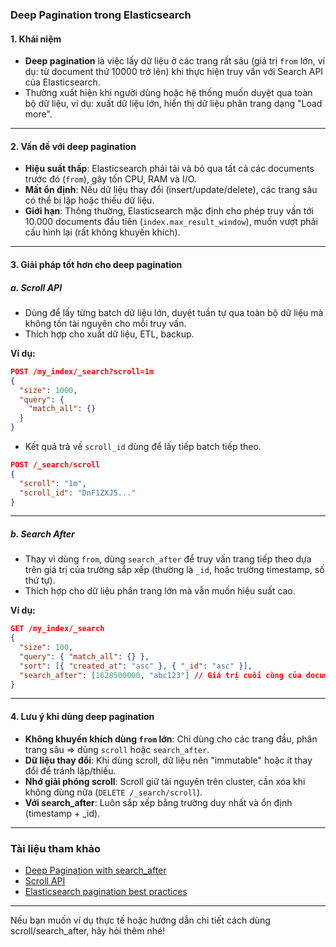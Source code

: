 ### **Deep Pagination trong Elasticsearch**

#### **1. Khái niệm**
- **Deep pagination** là việc lấy dữ liệu ở các trang rất sâu (giá trị `from` lớn, ví dụ: từ document thứ 10000 trở lên) khi thực hiện truy vấn với Search API của Elasticsearch.
- Thường xuất hiện khi người dùng hoặc hệ thống muốn duyệt qua toàn bộ dữ liệu, ví dụ: xuất dữ liệu lớn, hiển thị dữ liệu phân trang dạng "Load more".

---

#### **2. Vấn đề với deep pagination**
- **Hiệu suất thấp**: Elasticsearch phải tải và bỏ qua tất cả các documents trước đó (`from`), gây tốn CPU, RAM và I/O.
- **Mất ổn định**: Nếu dữ liệu thay đổi (insert/update/delete), các trang sâu có thể bị lặp hoặc thiếu dữ liệu.
- **Giới hạn**: Thông thường, Elasticsearch mặc định cho phép truy vấn tới 10.000 documents đầu tiên (`index.max_result_window`), muốn vượt phải cấu hình lại (rất không khuyến khích).

---

#### **3. Giải pháp tốt hơn cho deep pagination**

##### **a. Scroll API**
- Dùng để lấy từng batch dữ liệu lớn, duyệt tuần tự qua toàn bộ dữ liệu mà không tốn tài nguyên cho mỗi truy vấn.
- Thích hợp cho xuất dữ liệu, ETL, backup.

**Ví dụ:**
```json
POST /my_index/_search?scroll=1m
{
  "size": 1000,
  "query": {
    "match_all": {}
  }
}
```
- Kết quả trả về `scroll_id` dùng để lấy tiếp batch tiếp theo.

```json
POST /_search/scroll
{
  "scroll": "1m",
  "scroll_id": "DnF1ZXJ5..."
}
```

---

##### **b. Search After**
- Thay vì dùng `from`, dùng `search_after` để truy vấn trang tiếp theo dựa trên giá trị của trường sắp xếp (thường là `_id`, hoặc trường timestamp, số thứ tự).
- Thích hợp cho dữ liệu phân trang lớn mà vẫn muốn hiệu suất cao.

**Ví dụ:**
```json
GET /my_index/_search
{
  "size": 100,
  "query": { "match_all": {} },
  "sort": [{ "created_at": "asc" }, { "_id": "asc" }],
  "search_after": [1628500000, "abc123"] // Giá trị cuối cùng của document trước đó
}
```

---

#### **4. Lưu ý khi dùng deep pagination**

- **Không khuyến khích dùng `from` lớn**: Chỉ dùng cho các trang đầu, phân trang sâu => dùng `scroll` hoặc `search_after`.
- **Dữ liệu thay đổi**: Khi dùng scroll, dữ liệu nên "immutable" hoặc ít thay đổi để tránh lặp/thiếu.
- **Nhớ giải phóng scroll**: Scroll giữ tài nguyên trên cluster, cần xóa khi không dùng nữa (`DELETE /_search/scroll`).
- **Với search_after**: Luôn sắp xếp bằng trường duy nhất và ổn định (timestamp + _id).

---

### **Tài liệu tham khảo**

- [Deep Pagination with search_after](https://www.elastic.co/guide/en/elasticsearch/reference/current/paginate-search-results.html#search-after)
- [Scroll API](https://www.elastic.co/guide/en/elasticsearch/reference/current/paginate-search-results.html#scroll-search-results)
- [Elasticsearch pagination best practices](https://www.elastic.co/guide/en/elasticsearch/reference/current/paginate-search-results.html)

---

Nếu bạn muốn ví dụ thực tế hoặc hướng dẫn chi tiết cách dùng scroll/search_after, hãy hỏi thêm nhé!